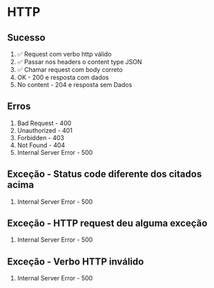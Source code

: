 # HTTP

## Sucesso
1. ✅ Request com verbo http válido
2. ✅ Passar nos headers o content type JSON
3. ✅ Chamar request com body correto
4. OK - 200 e resposta com dados
5. No content - 204 e resposta sem Dados

## Erros
1. Bad Request - 400
2. Unauthorized - 401
3. Forbidden - 403
4. Not Found - 404
5. Internal Server Error - 500

## Exceção - Status code diferente dos citados acima
1. Internal Server Error - 500

## Exceção - HTTP request deu alguma exceção
1. Internal Server Error - 500

## Exceção - Verbo HTTP inválido
1. Internal Server Error - 500